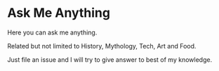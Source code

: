 # Ask Me Anything 

Here you can ask me anything. 

Related but not limited to History, Mythology, Tech, Art and Food.

Just file an issue and I will try to give answer to best of my knowledge.
